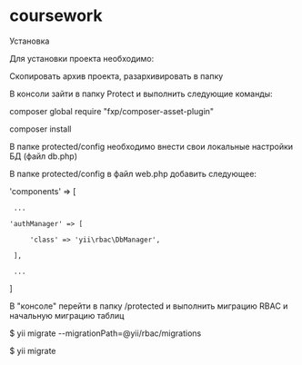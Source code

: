 # coursework
Установка

Для установки проекта необходимо:

Скопировать архив проекта, разархивировать в папку

В консоли зайти в папку Protect и выполнить следующие команды:

composer global require "fxp/composer-asset-plugin"

composer install

В папке protected/config необходимо внести свои локальные настройки БД (файл db.php)

В папке protected/config в файл web.php добавить следующее: 

'components' => [

     ...
     
    'authManager' => [
    
         'class' => 'yii\rbac\DbManager',
         
     ],
     
     ...
     
]

В "консоле" перейти в папку /protected и выполнить миграцию RBAC и начальную миграцию таблиц

$ yii migrate --migrationPath=@yii/rbac/migrations

$ yii migrate
